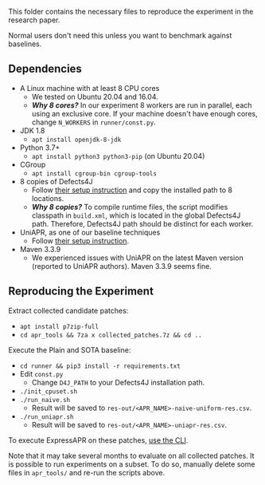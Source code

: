 This folder contains the necessary files to reproduce the experiment in the research paper.

Normal users don't need this unless you want to benchmark against baselines.



## Dependencies

- A Linux machine with at least 8 CPU cores
  - We tested on Ubuntu 20.04 and 16.04.
  - ***Why 8 cores?***
    In our experiment 8 workers are run in parallel, each using an exclusive core.
    If your machine doesn't have enough cores, change `N_WORKERS` in `runner/const.py`.
- JDK 1.8
  - `apt install openjdk-8-jdk`
- Python 3.7+
  - `apt install python3 python3-pip` (on Ubuntu 20.04)
- CGroup
  - `apt install cgroup-bin cgroup-tools`
- 8 copies of Defects4J
  - Follow [their setup instruction](https://github.com/rjust/defects4j) and copy the installed path to 8 locations.
  - ***Why 8 copies?***
    To compile runtime files, the script modifies classpath in `build.xml`, which is  located in the global Defects4J path.
    Therefore, Defects4J path should be distinct for each worker.
- UniAPR, as one of our baseline techniques
  - Follow [their setup instruction](https://github.com/lingming/UniAPR).
- Maven 3.3.9
  - We experienced issues with UniAPR on the latest Maven version (reported to UniAPR authors). Maven 3.3.9 seems fine.

## Reproducing the Experiment 

Extract collected candidate patches:
- `apt install p7zip-full`
- `cd apr_tools && 7za x collected_patches.7z && cd ..`

Execute the Plain and SOTA baseline:

- `cd runner && pip3 install -r requirements.txt`
- Edit `const.py`
  - Change `D4J_PATH` to your Defects4J installation path. 
- `./init_cpuset.sh`
- `./run_naive.sh`
  - Result will be saved to `res-out/<APR_NAME>-naive-uniform-res.csv`.
- `./run_uniapr.sh`
  - Result will be saved to `res-out/<APR_NAME>-uniapr-res.csv`.

To execute ExpressAPR on these patches, [use the CLI](../expapr-cli/).

Note that it may take several months to evaluate on all collected patches. It is possible to run experiments on a subset. To do so, manually delete some files in `apr_tools/` and re-run the scripts above.

